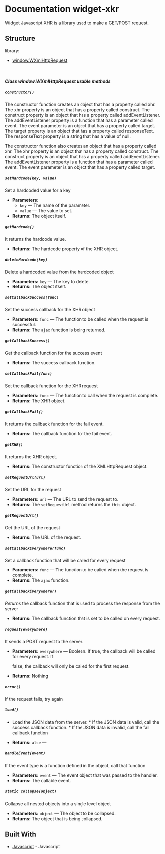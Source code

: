 # Documentation widget-xkr

Widget Javascript XHR is a library used to make a GET/POST request.

## Structure

library:
- [window.WXmlHttpRequest](https://github.com/energia-source/widget-xkr/tree/main/lib#class-wxmlhttprequest-usable-methods)

<br>

#### ***Class window.WXmlHttpRequest usable methods***

##### `constructor()`

The constructor function creates an object that has a property called xhr. The xhr property is an object that has a property called construct. The construct property is an object that has a property called addEventListener. The addEventListener property is a function that has a parameter called event. The event parameter is an object that has a property called target. The target property is an object that has a property called responseText. The responseText property is a string that has a value of null.

The constructor function also creates an object that has a property called xhr. The xhr property is an object that has a property called construct. The construct property is an object that has a property called addEventListener. The addEventListener property is a function that has a parameter called event. The event parameter is an object that has a property called target.

##### `setHardcode(key, value)`

Set a hardcoded value for a key

 * **Parameters:**
   * `key` — The name of the parameter.
   * `value` — The value to set.
 * **Returns:** The object itself.

##### `getHardcode()`

It returns the hardcode value.

 * **Returns:** The hardcode property of the XHR object.

##### `deleteHardcode(key)`

Delete a hardcoded value from the hardcoded object

 * **Parameters:** `key` — The key to delete.
 * **Returns:** The object itself.

##### `setCallbackSuccess(func)`

Set the success callback for the XHR object

 * **Parameters:** `func` — The function to be called when the request is successful.
 * **Returns:** The `ajax` function is being returned.

##### `getCallbackSuccess()`

Get the callback function for the success event

 * **Returns:** The success callback function.

##### `setCallbackFail(func)`

Set the callback function for the XHR request

 * **Parameters:** `func` — The function to call when the request is complete.
 * **Returns:** The XHR object.

##### `getCallbackFail()`

It returns the callback function for the fail event.

 * **Returns:** The callback function for the fail event.

##### `getXHR()`

It returns the XHR object.

 * **Returns:** The constructor function of the XMLHttpRequest object.

##### `setRequestUrl(url)`

Set the URL for the request

 * **Parameters:** `url` — The URL to send the request to.
 * **Returns:** The `setRequestUrl` method returns the `this` object.

##### `getRequestUrl()`

Get the URL of the request

 * **Returns:** The URL of the request.

##### `setCallbackEverywhere(func)`

Set a callback function that will be called for every request

 * **Parameters:** `func` — The function to be called when the request is complete.
 * **Returns:** The `ajax` function.

##### `getCallbackEverywhere()`

*Returns* the callback function that is used to process the response from the server

 * **Returns:** The callback function that is set to be called on every request.

##### `request(everywhere)`

It sends a POST request to the server.

 * **Parameters:** `everywhere` — Boolean. If true, the callback will be called for every request. If

     false, the callback will only be called for the first request.
 * **Returns:** Nothing 

##### `error()`

If the request fails, try again

##### `load()`

* Load the JSON data from the server. * If the JSON data is valid, call the success callback function. * If the JSON data is invalid, call the fail callback function

 * **Returns:** `alse` — 

##### `handleEvent(event)`

If the event type is a function defined in the object, call that function

 * **Parameters:** `event` — The event object that was passed to the handler.
 * **Returns:** The callable event.

##### `static collapse(object)`

Collapse all nested objects into a single level object

 * **Parameters:** `object` — The object to be collapsed.
 * **Returns:** The object that is being collapsed.

## Built With

* [Javascript](https://www.javascript.com/) - Javascript
